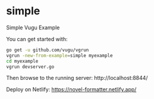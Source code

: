 # simple
Simple Vugu Example

You can get started with:

```sh
go get -u github.com/vugu/vgrun
vgrun -new-from-example=simple myexample
cd myexample
vgrun devserver.go
```

Then browse to the running server: http://localhost:8844/

Deploy on Netlify: https://novel-formatter.netlify.app/
